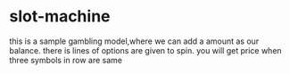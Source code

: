 # slot-machine
this is a sample gambling model,where we can add a amount as our balance.
there is lines of options are given to spin.
you will get price when three symbols in row are same 
